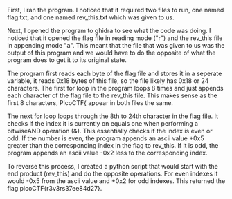 First, I ran the program. I noticed that it required two files to run, one named flag.txt, and one named rev_this.txt which was given to us.

Next, I opened the program to ghidra to see what the code was doing. I noticed that it opened the flag file in reading mode ("r") and the rev_this file in appending mode "a". This meant that the file that was given to us was the output of this program and we would have to do the opposite of what the program does to get it to its original state.

The program first reads each byte of the flag file and stores it in a seperate variable, it reads 0x18 bytes of this file, so the file likely has 0x18 or 24 characters. The first for loop in the program loops 8 times and just appends each character of the flag file to the rev_this file. This makes sense as the first 8 characters, PicoCTF{ appear in both files the same.

The next for loop loops through the 8th to 24th character in the flag file. It checks if the index it is currently on equals one when performing a bitwiseAND operation (&). This essentially checks if the index is even or odd. If the number is even, the program appends an ascii value +0x5 greater than the corresponding index in the flag to rev_this. If it is odd, the program appends an ascii value -0x2 less to the corresponding index. 

To reverse this process, I created a python script that would start with the end product (rev_this) and do the opposite operations. For even indexes it would -0x5 from the ascii value and +0x2 for odd indexes. This returned the flag picoCTF{r3v3rs37ee84d27}.
